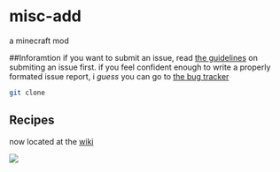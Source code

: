 misc-add
========

a minecraft mod

##Inforamtion
if you want to submit an issue, read [the guidelines](https://github.com/Johnsmith0508/misc-add/wiki/Guidelines-for-submiting-an-issue) on submiting an issue first. if you feel confident enough to write a properly formated issue report, i _guess_ you can go to  [the bug tracker](https://github.com/Johnsmith0508/misc-add/issues)
```bash
git clone 
```
## Recipes

now located at the [wiki](https://github.com/Johnsmith0508/misc-add/wiki)



![](https://github.com/johnsmith0508/misc-add/raw/master/ReadmeFolder/DenseBlock.png)
